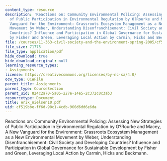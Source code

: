 ```yaml
---
content_type: resource
description: 'Reactions on: Community Environmental Policing: Assessing New Strategies
  of Public Participation in Environmental Regulation by O?Rourke and Macey, A New
  Vanguard for the Environment: Grassroots Ecosystem Management as a New Environmental
  Movement by Weber, Understanding Disenfranchisement: Civil Society and Developing
  Countries? Influence and Participation in Global Governance for Sustainable Development
  by Fisher and Green, Leveraging Local Action by Carmin, Hicks and Beckmann.'
file: /courses/11-363-civil-society-and-the-environment-spring-2005/cf519bbeff6d98c14cdb966d6dd6e6da_erik_nielsen10.pdf
file_size: 71775
file_type: application/pdf
hide_download: true
hide_download_original: null
learning_resource_types:
- Assignments
license: https://creativecommons.org/licenses/by-nc-sa/4.0/
ocw_type: OCWFile
parent_title: Assignments
parent_type: CourseSection
parent_uid: 824c2a70-5a05-227e-14e5-2c372c0c3ab3
resourcetype: Document
title: erik_nielsen10.pdf
uid: cf519bbe-ff6d-98c1-4cdb-966d6dd6e6da
---
```

Reactions on: Community Environmental Policing: Assessing New Strategies of Public Participation in Environmental Regulation by O?Rourke and Macey, A New Vanguard for the Environment: Grassroots Ecosystem Management as a New Environmental Movement by Weber, Understanding Disenfranchisement: Civil Society and Developing Countries? Influence and Participation in Global Governance for Sustainable Development by Fisher and Green, Leveraging Local Action by Carmin, Hicks and Beckmann.